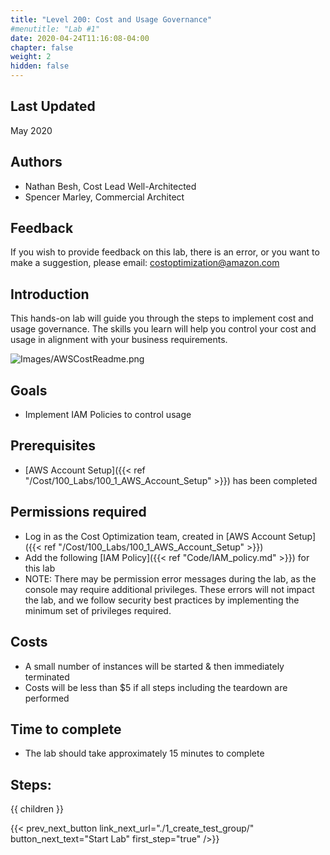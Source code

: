 ```yaml
---
title: "Level 200: Cost and Usage Governance"
#menutitle: "Lab #1"
date: 2020-04-24T11:16:08-04:00
chapter: false
weight: 2
hidden: false
---
```

## Last Updated
May 2020

## Authors
- Nathan Besh, Cost Lead Well-Architected
- Spencer Marley, Commercial Architect

## Feedback
If you wish to provide feedback on this lab, there is an error, or you want to make a suggestion, please email: costoptimization@amazon.com

## Introduction
 This hands-on lab will guide you through the steps to implement cost and usage governance. The skills you learn will help you control your cost and usage in alignment with your business requirements.

![Images/AWSCostReadme.png](/Cost/200_2_Cost_and_Usage_Governance/Images/AWSCostReadme.png)

## Goals
- Implement IAM Policies to control usage


## Prerequisites
- [AWS Account Setup]({{< ref "/Cost/100_Labs/100_1_AWS_Account_Setup" >}}) has been completed


## Permissions required
- Log in as the Cost Optimization team, created in [AWS Account Setup]({{< ref "/Cost/100_Labs/100_1_AWS_Account_Setup" >}})
- Add the following [IAM Policy]({{< ref "Code/IAM_policy.md" >}}) for this lab
- NOTE: There may be permission error messages during the lab, as the console may require additional privileges. These errors will not impact the lab, and we follow security best practices by implementing the minimum set of privileges required.

## Costs
- A small number of instances will be started & then immediately terminated
- Costs will be less than $5 if all steps including the teardown are performed

## Time to complete
- The lab should take approximately 15 minutes to complete

## Steps:
{{ children }}

{{< prev_next_button link_next_url="./1_create_test_group/" button_next_text="Start Lab" first_step="true" />}}
